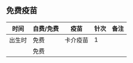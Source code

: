 ## 免费疫苗
| 时间   | 自费/免费 | 疫苗     | 针次 | 备注 |
| ------ | --------- | -------- | ---- | ---- |
| 出生时 | 免费      | 卡介疫苗 | 1    |      |
|        |  免费         |          |      |      |
